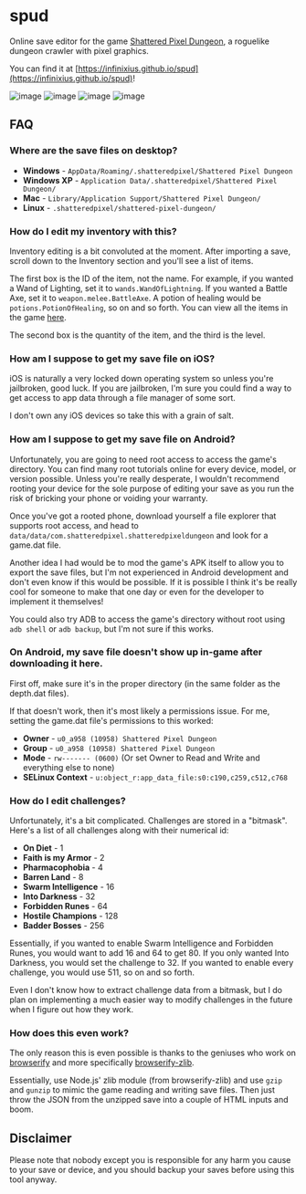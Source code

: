 # spud

Online save editor for the game [Shattered Pixel Dungeon](https://github.com/00-Evan/shattered-pixel-dungeon), a roguelike dungeon crawler with pixel graphics.

You can find it at [https://infinixius.github.io/spud](https://infinixius.github.io/spud)!

![image](https://user-images.githubusercontent.com/68125679/135179631-7fc570df-fd9a-409a-9a3c-6b715cc4b333.png)
![image](https://user-images.githubusercontent.com/68125679/135179831-e708669b-dbf2-4926-b155-91ff36c0248e.png)
![image](https://user-images.githubusercontent.com/68125679/135179853-9c8ac4e2-3f63-42e7-800d-b51164758e73.png)
![image](https://user-images.githubusercontent.com/68125679/135179868-ad6222da-c694-4639-b1ad-ab60a604beac.png)


## FAQ

### Where are the save files on desktop?

- **Windows** - `AppData/Roaming/.shatteredpixel/Shattered Pixel Dungeon`
- **Windows XP** - `Application Data/.shatteredpixel/Shattered Pixel Dungeon/`
- **Mac** - `Library/Application Support/Shattered Pixel Dungeon/`
- **Linux** - `.shatteredpixel/shattered-pixel-dungeon/`

### How do I edit my inventory with this?

Inventory editing is a bit convoluted at the moment. After importing a save, scroll down to the Inventory section and you'll see a list of items.

The first box is the ID of the item, not the name. For example, if you wanted a Wand of Lighting, set it to `wands.WandOfLightning`. If you wanted a Battle Axe, set it to `weapon.melee.BattleAxe`. A potion of healing would be `potions.PotionOfHealing`, so on and so forth. You can view all the items in the game [here](https://github.com/00-Evan/shattered-pixel-dungeon/tree/master/core/src/main/java/com/shatteredpixel/shatteredpixeldungeon/items).

The second box is the quantity of the item, and the third is the level.

### How am I suppose to get my save file on iOS?

iOS is naturally a very locked down operating system so unless you're jailbroken, good luck.
If you are jailbroken, I'm sure you could find a way to get access to app data through a file manager of some sort.

I don't own any iOS devices so take this with a grain of salt.

### How am I suppose to get my save file on Android?

Unfortunately, you are going to need root access to access the game's directory.
You can find many root tutorials online for every device, model, or version possible. Unless you're really desperate, I wouldn't recommend rooting your device for the sole purpose of editing your save as you run the risk of bricking your phone or voiding your warranty.

Once you've got a rooted phone, download yourself a file explorer that supports root access, and head to `data/data/com.shatteredpixel.shatteredpixeldungeon` and look for a game.dat file.

Another idea I had would be to mod the game's APK itself to allow you to export the save files, but I'm not experienced in Android development and don't even know if this would be possible. If it is possible I think it's be really cool for someone to make that one day or even for the developer to implement it themselves!

You could also try ADB to access the game's directory without root using `adb shell` or `adb backup`, but I'm not sure if this works. 

### On Android, my save file doesn't show up in-game after downloading it here.

First off, make sure it's in the proper directory (in the same folder as the depth.dat files).

If that doesn't work, then it's most likely a permissions issue.
For me, setting the game.dat file's permissions to this worked:
- **Owner** - `u0_a958 (10958) Shattered Pixel Dungeon`
- **Group** - `u0_a958 (10958) Shattered Pixel Dungeon`
- **Mode** - `rw------- (0600)` (Or set Owner to Read and Write and everything else to none)
- **SELinux Context** - `u:object_r:app_data_file:s0:c190,c259,c512,c768 `

### How do I edit challenges?

Unfortunately, it's a bit complicated.
Challenges are stored in a "bitmask". Here's a list of all challenges along with their numerical id:
- **On Diet** - 1
- **Faith is my Armor** - 2
- **Pharmacophobia** - 4
- **Barren Land** - 8
- **Swarm Intelligence** - 16
- **Into Darkness** - 32
- **Forbidden Runes** - 64
- **Hostile Champions** - 128
- **Badder Bosses** - 256

Essentially, if you wanted to enable Swarm Intelligence and Forbidden Runes, you would want to add 16 and 64 to get 80. If you only wanted Into Darkness, you would set the challenge to 32. If you wanted to enable every challenge, you would use 511, so on and so forth.

Even I don't know how to extract challenge data from a bitmask, but I do plan on implementing a much easier way to modify challenges in the future when I figure out how they work.

### How does this even work?

The only reason this is even possible is thanks to the geniuses who work on [browserify](https://www.npmjs.com/package/browserify) and more specifically [browserify-zlib](https://www.npmjs.com/package/browserify-zlib).

Essentially, use Node.js' zlib module (from browserify-zlib) and use `gzip` and `gunzip` to mimic the game reading and writing save files. Then just throw the JSON from the unzipped save into a couple of HTML inputs and boom.

## Disclaimer

Please note that nobody except you is responsible for any harm you cause to your save or device, and you should backup your saves before using this tool anyway.
